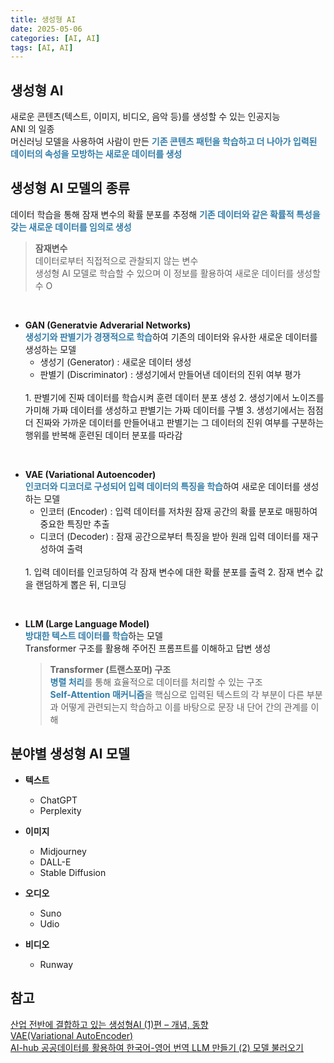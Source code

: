 ```yaml
---
title: 생성형 AI
date: 2025-05-06
categories: [AI, AI]
tags: [AI, AI]
---
```


## 생성형 AI
새로운 콘텐츠(텍스트, 이미지, 비디오, 음악 등)를 생성할 수 있는 인공지능  
ANI 의 일종  
머신러닝 모델을 사용하여 사람이 만든 <span style="color:#337ea9">__기존 콘텐츠 패턴을 학습하고 더 나아가 입력된 데이터의 속성을 모방하는 새로운 데이터를 생성__</span>


## 생성형 AI 모델의 종류
데이터 학습을 통해 잠재 변수의 확률 분포를 추정해 <span style="color:#337ea9">__기존 데이터와 같은 확률적 특성을 갖는 새로운 데이터를 임의로 생성__</span>

<blockquote class="prompt-info">
    <p>
        <b>잠재변수</b><br>
        데이터로부터 직접적으로 관찰되지 않는 변수<br>
        생성형 AI 모델로 학습할 수 있으며 이 정보를 활용하여 새로운 데이터를 생성할 수 O
    </p>
</blockquote>
<br>

- __GAN (Generatvie Adverarial Networks)__  
<span style="color:#337ea9">__생성기와 판별기가 경쟁적으로 학습__</span>하여 기존의 데이터와 유사한 새로운 데이터를 생성하는 모델  
    - 생성기 (Generator) : 새로운 데이터 생성
    - 판별기 (Discriminator)  : 생성기에서 만들어낸 데이터의 진위 여부 평가  
    <br>
    1. 판별기에 진짜 데이터를 학습시켜 훈련 데이터 분포 생성  
    2. 생성기에서 노이즈를 가미해 가짜 데이터를 생성하고 판별기는 가짜 데이터를 구별  
    3. 생성기에서는 점점 더  진짜와 가까운 데이터를 만들어내고 판별기는 그 데이터의 진위 여부를 구분하는 행위를 반복해 훈련된 데이터 분포를 따라감  
<br>

- __VAE (Variational Autoencoder)__  
<span style="color:#337ea9">__인코더와 디코더로 구성되어 입력 데이터의 특징을 학습__</span>하여 새로운 데이터를 생성하는 모델  
    - 인코터 (Encoder) : 입력 데이터를 저차원 잠재 공간의 확률 분포로 매핑하여 중요한 특징만 추출  
    - 디코더 (Decoder) : 잠재 공간으로부터 특징을 받아 원래 입력 데이터를 재구성하여 출력  
    <br>
    1. 입력 데이터를 인코딩하여 각 잠재 변수에 대한 확률 분포를 출력  
    2. 잠재 변수 값을 랜덤하게 뽑은 뒤, 디코딩  
<br>

- __LLM (Large Language Model)__  
<span style="color:#337ea9">__방대한 텍스트 데이터를 학습__</span>하는 모델  
Transformer 구조를 활용해 주어진 프롬프트를 이해하고 답변 생성  
    <blockquote class="prompt-info">
        <p>
            <b>Transformer (트랜스포머) 구조</b><br>
            <span style="color:#337ea9"><b>병렬 처리</b></span>를 통해 효율적으로 데이터를 처리할 수 있는 구조<br>
            <span style="color:#337ea9"><b>Self-Attention 매커니즘</b></span>을 핵심으로 입력된 텍스트의 각 부분이 다른 부분과 어떻게 관련되는지 학습하고 이를 바탕으로 문장 내 단어 간의 관계를 이해
        </p>
    </blockquote>


## 분야별 생성형 AI 모델
- __텍스트__  
    - ChatGPT
    - Perplexity  

- __이미지__  
    - Midjourney
    - DALL-E
    - Stable Diffusion  

- __오디오__  
    - Suno
    - Udio  

- __비디오__  
    - Runway  


##  참고
[산업 전반에 결합하고 있는 생성형AI (1)편 – 개념, 동향](https://ahha.ai/2023/11/17/genai1/)  
[VAE(Variational AutoEncoder)](https://gaussian37.github.io/dl-concept-vae/)  
[AI-hub 공공데이터를 활용하여 한국어-영어 번역 LLM 만들기 (2) 모델 불러오기](https://bestkcs1234.tistory.com/85)  